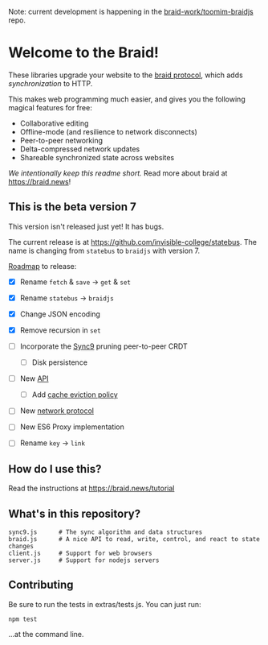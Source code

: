 Note: current development is happening in the [braid-work/toomim-braidjs](https://github.com/braid-work/toomim-braidjs) repo.

# Welcome to the Braid!

These libraries upgrade your website to the [braid protocol](https://tools.ietf.org/html/draft-toomim-braid-00), which adds *synchronization* to HTTP.

This makes web programming much easier, and gives you the following magical features for free:
 - Collaborative editing
 - Offline-mode (and resilience to network disconnects)
 - Peer-to-peer networking
 - Delta-compressed network updates
 - Shareable synchronized state across websites

*We intentionally keep this readme short.* Read more about braid at https://braid.news!

## This is the beta version 7

This version isn't released just yet!  It has bugs.

The current release is at https://github.com/invisible-college/statebus.  The
name is changing from `statebus` to `braidjs` with version 7.

[Roadmap](https://braid.news/roadmap) to release:
- [x] Rename `fetch` & `save` -> `get` & `set`
- [x] Rename `statebus` -> `braidjs`
- [x] Change JSON encoding
- [x] Remove recursion in `set`
- [ ] Incorporate the [Sync9](https://braid.news/sync9/performance) pruning peer-to-peer CRDT
  - [ ] Disk persistence
- [ ] New [API](https://braid.news/roadmap/new-api)
  - [ ] Add [cache eviction policy](https://en.wikipedia.org/wiki/Cache_replacement_policies#Most_recently_used_(MRU))
- [ ] New [network protocol](https://braid.news/protocol)
- [ ] New ES6 Proxy implementation
- [ ] Rename `key` -> `link`


## How do I use this?

Read the instructions at https://braid.news/tutorial

## What's in this repository?

```
sync9.js      # The sync algorithm and data structures
braid.js      # A nice API to read, write, control, and react to state changes
client.js     # Support for web browsers
server.js     # Support for nodejs servers
```

## Contributing

Be sure to run the tests in extras/tests.js. You can just run:

```
npm test
```

...at the command line.
